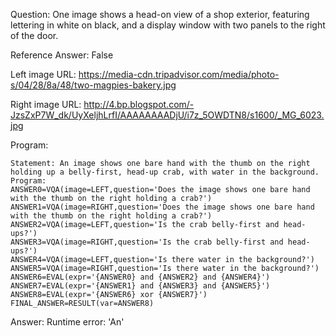 Question: One image shows a head-on view of a shop exterior, featuring lettering in white on black, and a display window with two panels to the right of the door.

Reference Answer: False

Left image URL: https://media-cdn.tripadvisor.com/media/photo-s/04/28/8a/48/two-magpies-bakery.jpg

Right image URL: http://4.bp.blogspot.com/-JzsZxP7W_dk/UyXeljhLrfI/AAAAAAAADjU/i7z_5OWDTN8/s1600/_MG_6023.jpg

Program:

```
Statement: An image shows one bare hand with the thumb on the right holding up a belly-first, head-up crab, with water in the background.
Program:
ANSWER0=VQA(image=LEFT,question='Does the image shows one bare hand with the thumb on the right holding a crab?')
ANSWER1=VQA(image=RIGHT,question='Does the image shows one bare hand with the thumb on the right holding a crab?')
ANSWER2=VQA(image=LEFT,question='Is the crab belly-first and head-ups?')
ANSWER3=VQA(image=RIGHT,question='Is the crab belly-first and head-ups?')
ANSWER4=VQA(image=LEFT,question='Is there water in the background?')
ANSWER5=VQA(image=RIGHT,question='Is there water in the background?')
ANSWER6=EVAL(expr='{ANSWER0} and {ANSWER2} and {ANSWER4}')
ANSWER7=EVAL(expr='{ANSWER1} and {ANSWER3} and {ANSWER5}')
ANSWER8=EVAL(expr='{ANSWER6} xor {ANSWER7}')
FINAL_ANSWER=RESULT(var=ANSWER8)
```
Answer: Runtime error: 'An'

